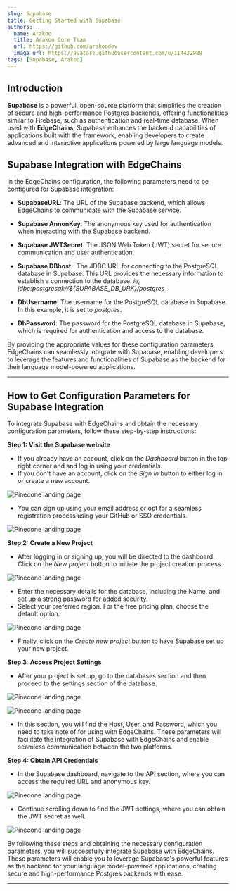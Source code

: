 ```yaml
---
slug: Supabase
title: Getting Started with Supabase 
authors:
  name: Arakoo
  title: Arakoo Core Team
  url: https://github.com/arakoodev
  image_url: https://avatars.githubusercontent.com/u/114422989
tags: [Supabase, Arakoo]
---
```


## Introduction
**Supabase** is a powerful, open-source platform that simplifies the creation of secure and high-performance Postgres backends, offering functionalities similar to Firebase, such as authentication and real-time database. When used with **EdgeChains**, Supabase enhances the backend capabilities of applications built with the framework, enabling developers to create advanced and interactive applications powered by large language models.

## Supabase Integration with EdgeChains

In the EdgeChains configuration, the following parameters need to be configured for Supabase integration:

- **SupabaseURL**: The URL of the Supabase backend, which allows EdgeChains to communicate with the Supabase service.

- **Supabase AnnonKey**: The anonymous key used for authentication when interacting with the Supabase backend.

- **Supabase JWTSecret**: The JSON Web Token (JWT) secret for secure communication and user authentication.

- **Supabase DBhost:**: The JDBC URL for connecting to the PostgreSQL database in Supabase. This URL provides the necessary information to establish a connection to the database. _ie, jdbc:postgresql://${SUPABASE_DB_URK}/postgres_

- **DbUsername**: The username for the PostgreSQL database in Supabase. In this example, it is set to _postgres_.

- **DbPassword**: The password for the PostgreSQL database in Supabase, which is required for authentication and access to the database.

By providing the appropriate values for these configuration parameters, EdgeChains can seamlessly integrate with Supabase, enabling developers to leverage the features and functionalities of Supabase as the backend for their language model-powered applications.

---
## How to Get Configuration Parameters for Supabase Integration

To integrate Supabase with EdgeChains and obtain the necessary configuration parameters, follow these step-by-step instructions:

**Step 1: Visit the Supabase website**

- If you already have an account, click on the _Dashboard_ button in the top right corner and  and log in using your credentials.
- If you don't have an account, click on the _Sign in_ button to either log in or create a new account.

![Pinecone landing page](./landing.png)

- You can sign up using your email address or opt for a seamless registration process using your GitHub or SSO credentials.

![Pinecone landing page](./signup.png)

**Step 2: Create a New Project**

- After logging in or signing up, you will be directed to the dashboard. Click on the _New project_ button to initiate the project creation process.

![Pinecone landing page](./newproj.png)

- Enter the necessary details for the database, including the Name, and set up a strong password for added security.
- Select your preferred region. For the free pricing plan, choose the default option.

![Pinecone landing page](./createDB.png)

- Finally, click on the _Create new project_ button to have Supabase set up your new project.

**Step 3: Access Project Settings**

- After your project is set up, go to the databases section and then proceed to the settings section of the database.

![Pinecone landing page](./created.png)

![Pinecone landing page](./DBsettings.png)

- In this section, you will find the Host, User, and Password, which you need to take note of for using with EdgeChains. These parameters will facilitate the integration of Supabase with EdgeChains and enable seamless communication between the two platforms.

**Step 4: Obtain API Credentials**

- In the Supabase dashboard, navigate to the API section, where you can access the required URL and anonymous key.

![Pinecone landing page](./API.png)

- Continue scrolling down to find the JWT settings, where you can obtain the JWT secret as well.

![Pinecone landing page](./JWT.png)

By following these steps and obtaining the necessary configuration parameters, you will successfully integrate Supabase with EdgeChains. These parameters will enable you to leverage Supabase's powerful features as the backend for your language model-powered applications, creating secure and high-performance Postgres backends with ease.

---
